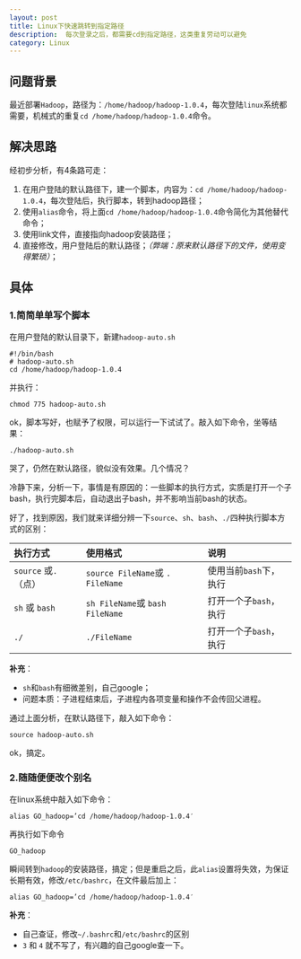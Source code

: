 ```yaml
---
layout: post
title: Linux下快速跳转到指定路径
description:  每次登录之后，都需要cd到指定路径，这类重复劳动可以避免
category: Linux
---
```


## 问题背景

最近部署`Hadoop`，路径为：`/home/hadoop/hadoop-1.0.4`，每次登陆`linux`系统都需要，机械式的重复`cd /home/hadoop/hadoop-1.0.4`命令。

## 解决思路

经初步分析，有4条路可走：

1. 在用户登陆的默认路径下，建一个脚本，内容为：`cd /home/hadoop/hadoop-1.0.4`，每次登陆后，执行脚本，转到hadoop路径；
2. 使用`alias`命令，将上面`cd /home/hadoop/hadoop-1.0.4`命令简化为其他替代命令；
3. 使用link文件，直接指向hadoop安装路径；
4. 直接修改，用户登陆后的默认路径；*（弊端：原来默认路径下的文件，使用变得繁琐）*；

## 具体

### 1.简简单单写个脚本

在用户登陆的默认目录下，新建`hadoop-auto.sh`

	#!/bin/bash
	# hadoop-auto.sh
	cd /home/hadoop/hadoop-1.0.4

并执行：

	chmod 775 hadoop-auto.sh

ok，脚本写好，也赋予了权限，可以运行一下试试了。敲入如下命令，坐等结果：

	./hadoop-auto.sh

 哭了，仍然在默认路径，貌似没有效果。几个情况？

冷静下来，分析一下，事情是有原因的：一些脚本的执行方式，实质是打开一个子bash，执行完脚本后，自动退出子bash，并不影响当前bash的状态。

好了，找到原因，我们就来详细分辨一下`source`、`sh`、`bash`、`./`四种执行脚本方式的区别：


|执行方式|使用格式|说明|
|:--|:--|:--|
|`source` 或`.`（点）	|`source FileName`或 `. FileName`	|使用当前`bash`下，执行|
|`sh` 或 `bash`			|`sh FileName`或 `bash FileName`	|打开一个子`bash`，执行|
|`./`					|`./FileName`						|打开一个子`bash`，执行|

__补充__：

* `sh`和`bash`有细微差别，自己google；
* 问题本质：子进程结束后，子进程内各项变量和操作不会传回父进程。

通过上面分析，在默认路径下，敲入如下命令：

	source hadoop-auto.sh
 
ok，搞定。

### 2.随随便便改个别名

在linux系统中敲入如下命令：

	alias GO_hadoop=’cd /home/hadoop/hadoop-1.0.4′

再执行如下命令

	GO_hadoop

瞬间转到`hadoop`的安装路径，搞定；但是重启之后，此`alias`设置将失效，为保证长期有效，修改`/etc/bashrc`，在文件最后加上：

	alias GO_hadoop=’cd /home/hadoop/hadoop-1.0.4′

__补充__：

* 自己查证，修改`~/.bashrc`和`/etc/bashrc`的区别
* `3` 和 `4`  就不写了，有兴趣的自己google查一下。








[NingG]:    http://ningg.github.com  "NingG"
